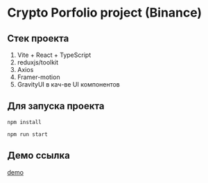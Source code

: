 # Crypto Porfolio project (Binance)  
  
## Стек проекта  
  
1. Vite + React + TypeScript  
2. reduxjs/toolkit  
3. Axios  
4. Framer-motion  
5. GravityUI в кач-ве UI компонентов  
  
## Для запуска проекта  
```
npm install  
  
npm run start  
```
  
## Демо ссылка  
[demo](https://sparkkkd.github.io/crypto-portfolio/)  